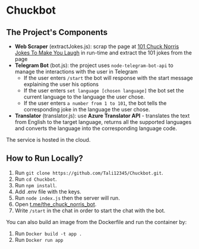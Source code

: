 # Chuckbot

## The Project's Components
- **Web Scraper** (extractJokes.js): scrap the page at [101 Chuck Norris Jokes To Make You Laugh](https://parade.com/968666/parade/chuck-norris-jokes/) in run-time and extract the 101 jokes from the page
- **Telegram Bot** (bot.js): the project uses `node-telegram-bot-api` to manage the interactions with the user in Telegram
    - If the user enters `/start` the bot will response with the start message explaining the user his options
    - If the user enters `set language [chosen language]` the bot set the current language to the language the user chose.
    - If the user enters `a number from 1 to 101`, the bot tells the corresponding joke in the language the user chose.
- **Translator** (translator.js): use **Azure Translator API** - translates the text from English to the target language, returns all the supported languages and converts the language into the corresponding language code.

The service is hosted in the cloud.

## How to Run Locally?
1. Run `git clone https://github.com/Tali12345/Chuckbot.git`.
2. Run `cd Chuckbot`.
3. Run `npm install`.
4. Add .env file with the keys.
5. Run `node index.js` then the server will run.
6. Open [t.me/the_chuck_norris_bot](t.me/the_chuck_norris_bot).
7. Write `/start` in the chat in order to start the chat with the bot.

You can also build an image from the Dockerfile and run the container by:
1. Run `Docker build -t app .`
2. Run `Docker run app`